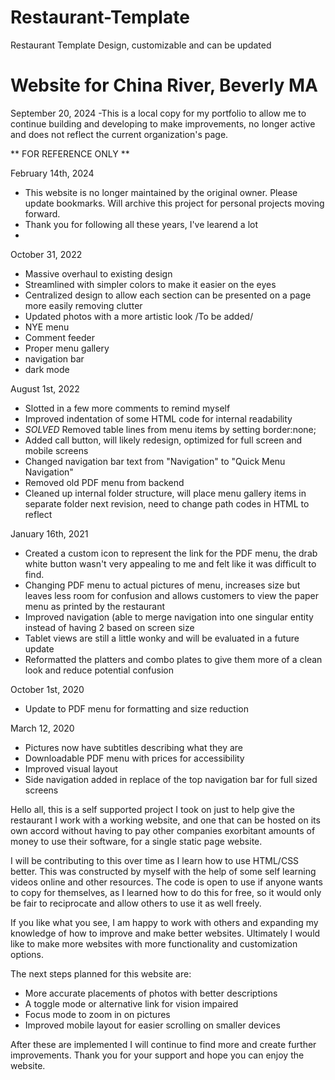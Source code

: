 # Restaurant-Template
Restaurant Template Design, customizable and can be updated
# Website for China River, Beverly MA

September 20, 2024
-This is a local copy for my portfolio to allow me to continue building and developing to make improvements, no longer active and does not reflect the current organization's page. 

** FOR REFERENCE ONLY **

February 14th, 2024
- This website is no longer maintained by the original owner. Please update bookmarks. Will archive this project for personal projects moving forward.
- Thank you for following all these years, I've learend a lot
- 
October 31, 2022
- Massive overhaul to existing design
- Streamlined with simpler colors to make it easier on the eyes 
- Centralized design to allow each section can be presented on a page more easily removing clutter
- Updated photos with a more artistic look
/To be added/
- NYE menu
- Comment feeder
- Proper menu gallery
- navigation bar
- dark mode


August 1st, 2022
- Slotted in a few more comments to remind myself
- Improved indentation of some HTML code for internal readability
- *SOLVED* Removed table lines from menu items by setting border:none;
- Added call button, will likely redesign, optimized for full screen and mobile screens
- Changed navigation bar text from "Navigation" to "Quick Menu Navigation" 
- Removed old PDF menu from backend
- Cleaned up internal folder structure, will place menu gallery items in separate folder next revision, need to change path codes in HTML to reflect

January 16th, 2021
- Created a custom icon to represent the link for the PDF menu, the drab white button wasn't very appealing to me and felt like it was difficult to find.
- Changing PDF menu to actual pictures of menu, increases size but leaves less room for confusion and allows customers to view the paper menu as printed by the restaurant
- Improved navigation (able to merge navigation into one singular entity instead of having 2 based on screen size
- Tablet views are still a little wonky and will be evaluated in a future update
- Reformatted the platters and combo plates to give them more of a clean look and reduce potential confusion


October 1st, 2020
- Update to PDF menu for formatting and size reduction


March 12, 2020
- Pictures now have subtitles describing what they are
- Downloadable PDF menu with prices for accessibility
- Improved visual layout
- Side navigation added in replace of the top navigation bar for full sized screens

Hello all, this is a self supported project I took on just to help give the restaurant I work with
a working website, and one that can be hosted on its own accord without having to pay other companies
exorbitant amounts of money to use their software, for a single static page website.

I will be contributing to this over time as I learn how to use HTML/CSS better.  This was constructed by myself with 
the help of some self learning videos online and other resources.  The code is open to use if anyone wants to copy 
for themselves, as I learned how to do this for free, so it would only be fair to reciprocate and allow others to 
use it as well freely.  

If you like what you see, I am happy to work with others and expanding my knowledge of how to improve and make better
websites. Ultimately  I would like to make more websites with more functionality and customization options. 

The next steps planned for this website are:
- More accurate placements of photos with better descriptions
- A toggle mode or alternative link for vision impaired
- Focus mode to zoom in on pictures
- Improved mobile layout for easier scrolling on smaller devices

After these are implemented I will continue to find more and create further improvements.  Thank you for
your support and hope you can enjoy the website.